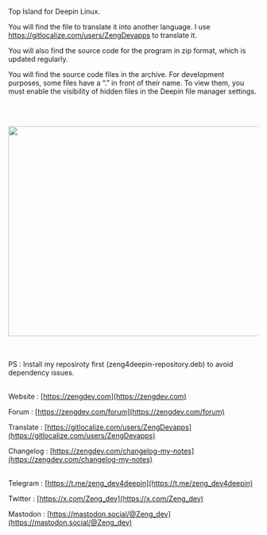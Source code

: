 Top Island for Deepin Linux.

You will find the file to translate it into another language. I use https://gitlocalize.com/users/ZengDevapps to translate it.

You will also find the source code for the program in zip format, which is updated regularly.

You will find the source code files in the archive. For development purposes, some files have a “.” in front of their name. To view them, you must enable the visibility of hidden files in the Deepin file manager settings.

<br>
<br>
<p><img src="https://zengdev.com/wp-content/uploads/2025/09/Capture-decran_20250926103243.png" alt="" width="729" height="423" /></p>
<br>
<br>
PS : Install my reposiroty first (zeng4deepin-repository.deb) to avoid dependency issues.
<br>
<br>

Website : [https://zengdev.com](https://zengdev.com)

Forum : [https://zengdev.com/forum](https://zengdev.com/forum)

Translate : [https://gitlocalize.com/users/ZengDevapps](https://gitlocalize.com/users/ZengDevapps)

Changelog : [https://zengdev.com/changelog-my-notes](https://zengdev.com/changelog-my-notes)
<br>
<br>

Telegram :
[https://t.me/zeng_dev4deepin](https://t.me/zeng_dev4deepin)

Twitter :
[https://x.com/Zeng_dev](https://x.com/Zeng_dev)

Mastodon :
[https://mastodon.social/@Zeng_dev](https://mastodon.social/@Zeng_dev)

